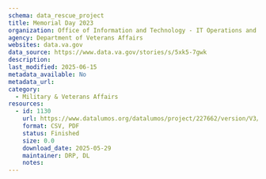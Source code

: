 ```yaml
---
schema: data_rescue_project 
title: Memorial Day 2023
organization: Office of Information and Technology - IT Operations and Services (ITOPS)
agency: Department of Veterans Affairs
websites: data.va.gov
data_source: https://www.data.va.gov/stories/s/5xk5-7gwk
description: 
last_modified: 2025-06-15
metadata_available: No
metadata_url: 
category:
  - Military & Veterans Affairs 
resources:
  - id: 1130
    url: https://www.datalumos.org/datalumos/project/227662/version/V3/view
    format: CSV, PDF
    status: Finished
    size: 0.0
    download_date: 2025-05-29
    maintainer: DRP, DL
    notes: 
---
```

